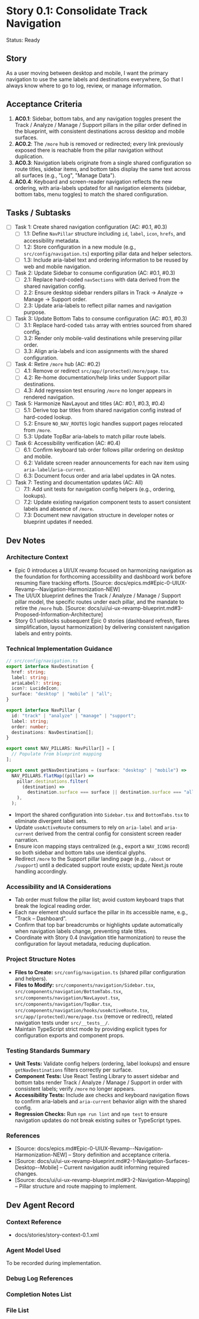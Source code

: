 # Story 0.1: Consolidate Track Navigation

Status: Ready

## Story

As a user moving between desktop and mobile,
I want the primary navigation to use the same labels and destinations everywhere,
So that I always know where to go to log, review, or manage information.

## Acceptance Criteria

1. **AC0.1**: Sidebar, bottom tabs, and any navigation toggles present the Track / Analyze / Manage / Support pillars in the pillar order defined in the blueprint, with consistent destinations across desktop and mobile surfaces.
2. **AC0.2**: The `/more` hub is removed or redirected; every link previously exposed there is reachable from the pillar navigation without duplication.
3. **AC0.3**: Navigation labels originate from a single shared configuration so route titles, sidebar items, and bottom tabs display the same text across all surfaces (e.g., "Log", "Manage Data").
4. **AC0.4**: Keyboard and screen-reader navigation reflects the new ordering, with aria-labels updated for all navigation elements (sidebar, bottom tabs, menu toggles) to match the shared configuration.

## Tasks / Subtasks

- [ ] Task 1: Create shared navigation configuration (AC: #0.1, #0.3)
  - [ ] 1.1: Define `NavPillar` structure including `id`, `label`, `icon`, `hrefs`, and accessibility metadata.
  - [ ] 1.2: Store configuration in a new module (e.g., `src/config/navigation.ts`) exporting pillar data and helper selectors.
  - [ ] 1.3: Include aria-label text and ordering information to be reused by web and mobile navigation.
- [ ] Task 2: Update Sidebar to consume configuration (AC: #0.1, #0.3)
  - [ ] 2.1: Replace hard-coded `navSections` with data derived from the shared navigation config.
  - [ ] 2.2: Ensure desktop sidebar renders pillars in Track → Analyze → Manage → Support order.
  - [ ] 2.3: Update aria-labels to reflect pillar names and navigation purpose.
- [ ] Task 3: Update Bottom Tabs to consume configuration (AC: #0.1, #0.3)
  - [ ] 3.1: Replace hard-coded `tabs` array with entries sourced from shared config.
  - [ ] 3.2: Render only mobile-valid destinations while preserving pillar order.
  - [ ] 3.3: Align aria-labels and icon assignments with the shared configuration.
- [ ] Task 4: Retire `/more` hub (AC: #0.2)
  - [ ] 4.1: Remove or redirect `src/app/(protected)/more/page.tsx`.
  - [ ] 4.2: Re-home documentation/help links under Support pillar destinations.
  - [ ] 4.3: Add regression test ensuring `/more` no longer appears in rendered navigation.
- [ ] Task 5: Harmonize NavLayout and titles (AC: #0.1, #0.3, #0.4)
  - [ ] 5.1: Derive top bar titles from shared navigation config instead of hard-coded lookup.
  - [ ] 5.2: Ensure `NO_NAV_ROUTES` logic handles support pages relocated from `/more`.
  - [ ] 5.3: Update TopBar aria-labels to match pillar route labels.
- [ ] Task 6: Accessibility verification (AC: #0.4)
  - [ ] 6.1: Confirm keyboard tab order follows pillar ordering on desktop and mobile.
  - [ ] 6.2: Validate screen reader announcements for each nav item using `aria-label`/`aria-current`.
  - [ ] 6.3: Document focus order and aria label updates in QA notes.
- [ ] Task 7: Testing and documentation updates (AC: All)
  - [ ] 7.1: Add unit tests for navigation config helpers (e.g., ordering, lookups).
  - [ ] 7.2: Update existing navigation component tests to assert consistent labels and absence of `/more`.
  - [ ] 7.3: Document new navigation structure in developer notes or blueprint updates if needed.

## Dev Notes

### Architecture Context

- Epic 0 introduces a UI/UX revamp focused on harmonizing navigation as the foundation for forthcoming accessibility and dashboard work before resuming flare tracking efforts. [Source: docs/epics.md#Epic-0-UIUX-Revamp--Navigation-Harmonization-NEW]
- The UI/UX blueprint defines the Track / Analyze / Manage / Support pillar model, the specific routes under each pillar, and the mandate to retire the `/more` hub. [Source: docs/ui/ui-ux-revamp-blueprint.md#3-Proposed-Information-Architecture]
- Story 0.1 unblocks subsequent Epic 0 stories (dashboard refresh, flares simplification, layout harmonization) by delivering consistent navigation labels and entry points.

### Technical Implementation Guidance

```typescript
// src/config/navigation.ts
export interface NavDestination {
  href: string;
  label: string;
  ariaLabel?: string;
  icon?: LucideIcon;
  surface: "desktop" | "mobile" | "all";
}

export interface NavPillar {
  id: "track" | "analyze" | "manage" | "support";
  label: string;
  order: number;
  destinations: NavDestination[];
}

export const NAV_PILLARS: NavPillar[] = [
  // Populate from blueprint mapping
];

export const getNavDestinations = (surface: "desktop" | "mobile") =>
  NAV_PILLARS.flatMap((pillar) =>
    pillar.destinations.filter(
      (destination) =>
        destination.surface === surface || destination.surface === "all",
    ),
  );
```

- Import the shared configuration into `Sidebar.tsx` and `BottomTabs.tsx` to eliminate divergent label sets.
- Update `useActiveRoute` consumers to rely on `aria-label` and `aria-current` derived from the central config for consistent screen reader narration.
- Ensure icon mapping stays centralized (e.g., export a `NAV_ICONS` record) so both sidebar and bottom tabs use identical glyphs.
- Redirect `/more` to the Support pillar landing page (e.g., `/about` or `/support`) until a dedicated support route exists; update Next.js route handling accordingly.

### Accessibility and IA Considerations

- Tab order must follow the pillar list; avoid custom keyboard traps that break the logical reading order.
- Each nav element should surface the pillar in its accessible name, e.g., “Track – Dashboard”.
- Confirm that top bar breadcrumbs or highlights update automatically when navigation labels change, preventing stale titles.
- Coordinate with Story 0.4 (navigation title harmonization) to reuse the configuration for layout metadata, reducing duplication.

### Project Structure Notes

- **Files to Create:** `src/config/navigation.ts` (shared pillar configuration and helpers).
- **Files to Modify:** `src/components/navigation/Sidebar.tsx`, `src/components/navigation/BottomTabs.tsx`, `src/components/navigation/NavLayout.tsx`, `src/components/navigation/TopBar.tsx`, `src/components/navigation/hooks/useActiveRoute.tsx`, `src/app/(protected)/more/page.tsx` (remove or redirect), related navigation tests under `src/__tests__/`.
- Maintain TypeScript strict mode by providing explicit types for configuration exports and component props.

### Testing Standards Summary

- **Unit Tests:** Validate config helpers (ordering, label lookups) and ensure `getNavDestinations` filters correctly per surface.
- **Component Tests:** Use React Testing Library to assert sidebar and bottom tabs render Track / Analyze / Manage / Support in order with consistent labels; verify `/more` no longer appears.
- **Accessibility Tests:** Include axe checks and keyboard navigation flows to confirm aria-labels and `aria-current` behavior align with the shared config.
- **Regression Checks:** Run `npm run lint` and `npm test` to ensure navigation updates do not break existing suites or TypeScript types.

### References

- [Source: docs/epics.md#Epic-0-UIUX-Revamp--Navigation-Harmonization-NEW] – Story definition and acceptance criteria.
- [Source: docs/ui/ui-ux-revamp-blueprint.md#2-1-Navigation-Surfaces-Desktop--Mobile] – Current navigation audit informing required changes.
- [Source: docs/ui/ui-ux-revamp-blueprint.md#3-2-Navigation-Mapping] – Pillar structure and route mapping to implement.

## Dev Agent Record

### Context Reference

- docs/stories/story-context-0.1.xml

### Agent Model Used

To be recorded during implementation.

### Debug Log References

### Completion Notes List

### File List
